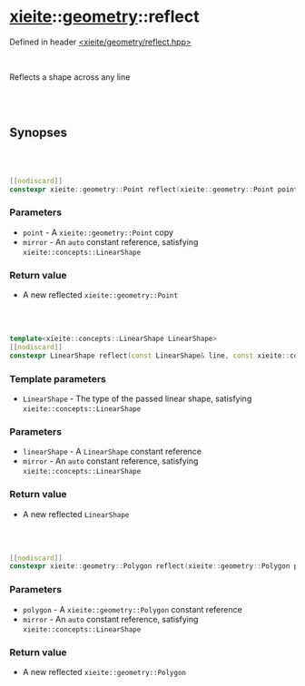 # [xieite](../xieite.md)::[geometry](../geometry.md)::reflect
Defined in header [<xieite/geometry/reflect.hpp>](../../include/xieite/geometry/reflect.hpp)

<br/>

Reflects a shape across any line

<br/><br/>

## Synopses

<br/><br/>

```cpp
[[nodiscard]]
constexpr xieite::geometry::Point reflect(xieite::geometry::Point point, const xieite::concepts::LinearShape auto& mirror) noexcept;
```
### Parameters
- `point` - A `xieite::geometry::Point` copy
- `mirror` - An `auto` constant reference, satisfying `xieite::concepts::LinearShape`
### Return value
- A new reflected `xieite::geometry::Point`

<br/><br/>

```cpp
template<xieite::concepts::LinearShape LinearShape>
[[nodiscard]]
constexpr LinearShape reflect(const LinearShape& line, const xieite::concepts::LinearShape auto& mirror) noexcept;
```
### Template parameters
- `LinearShape` - The type of the passed linear shape, satisfying `xieite::concepts::LinearShape`
### Parameters
- `linearShape` - A `LinearShape` constant reference
- `mirror` - An `auto` constant reference, satisfying `xieite::concepts::LinearShape`
### Return value
- A new reflected `LinearShape`

<br/><br/>

```cpp
[[nodiscard]]
constexpr xieite::geometry::Polygon reflect(xieite::geometry::Polygon polygon, const xieite::concepts::LinearShape auto& mirror) noexcept;
```
### Parameters
- `polygon` - A `xieite::geometry::Polygon` constant reference
- `mirror` - An `auto` constant reference, satisfying `xieite::concepts::LinearShape`
### Return value
- A new reflected `xieite::geometry::Polygon`
